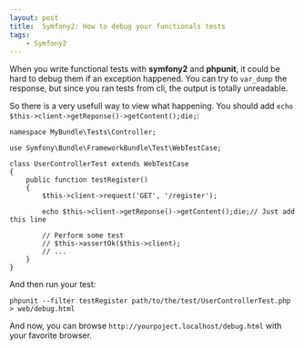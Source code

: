 ```yaml
---
layout: post
title:  Symfony2: How to debug your functionals tests
tags:
    - Symfony2
---
```


When you write functional tests with **symfony2** and **phpunit**, it could be
hard to debug them if an exception happened. You can try to `var_dump` the
response, but since you ran tests from cli, the output is totally unreadable.

So there is a very usefull way to view what happening. You should add
`echo $this->client->getReponse()->getContent();die;`:

    namespace MyBundle\Tests\Controller;

    use Symfony\Bundle\FrameworkBundle\Test\WebTestCase;

    class UserControllerTest extends WebTestCase
    {
        public function testRegister()
        {
            $this->client->request('GET', '/register');

            echo $this->client->getReponse()->getContent();die;// Just add this line

            // Perform some test
            // $this->assertOk($this->client);
            // ...
        }
    }

And then run your test:

    phpunit --filter testRegister path/to/the/test/UserControllerTest.php > web/debug.html

And now, you can browse `http://yourpoject.localhost/debug.html` with your favorite browser.
